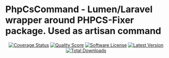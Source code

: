 PhpCsCommand - Lumen/Laravel wrapper around PHPCS-Fixer package. Used as artisan command
====================

<p align="center">
<a href="https://scrutinizer-ci.com/g/noitran/cs-fixer-command/code-structure"><img src="https://img.shields.io/scrutinizer/coverage/g/noitran/cs-fixer-command.svg?style=flat-square" alt="Coverage Status"></img></a>
<a href="https://scrutinizer-ci.com/g/noitran/cs-fixer-command"><img src="https://img.shields.io/scrutinizer/g/noitran/cs-fixer-command.svg?style=flat-square" alt="Quality Score"></img></a>
<a href="LICENSE"><img src="https://img.shields.io/badge/license-MIT-brightgreen.svg?style=flat-square" alt="Software License"></img></a>
<a href="https://github.com/noitran/cs-fixer-command/releases"><img src="https://img.shields.io/github/release/noitran/cs-fixer-command.svg?style=flat-square" alt="Latest Version"></img></a>
<a href="https://packagist.org/packages/iocaste/cs-fixer-command"><img src="https://img.shields.io/packagist/dt/iocaste/cs-fixer-command.svg?style=flat-square" alt="Total Downloads"></img></a>
</p>

